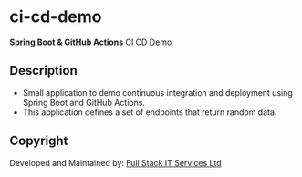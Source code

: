 # ci-cd-demo

**Spring Boot & GitHub Actions** CI CD Demo

## Description

- Small application to demo continuous integration and deployment using Spring Boot and GitHub Actions.
- This application defines a set of endpoints that return random data.

## Copyright

Developed and Maintained by: [Full Stack IT Services Ltd](https://www.fullstackit.ca)